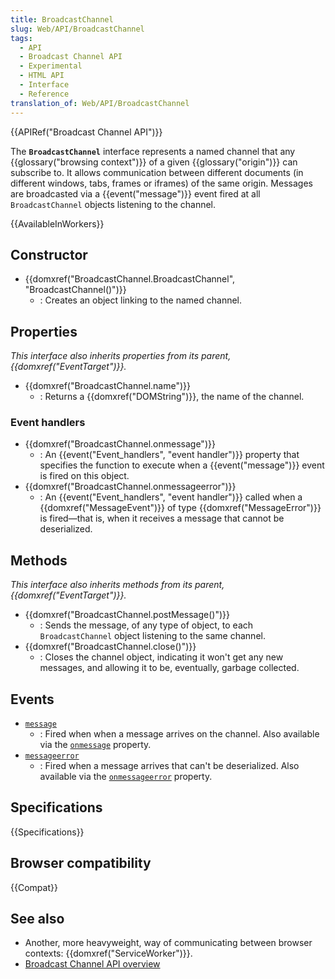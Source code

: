 ```yaml
---
title: BroadcastChannel
slug: Web/API/BroadcastChannel
tags:
  - API
  - Broadcast Channel API
  - Experimental
  - HTML API
  - Interface
  - Reference
translation_of: Web/API/BroadcastChannel
---
```

{{APIRef("Broadcast Channel API")}}

The **`BroadcastChannel`** interface represents a named channel that any {{glossary("browsing context")}} of a given {{glossary("origin")}} can subscribe to. It allows communication between different documents (in different windows, tabs, frames or iframes) of the same origin. Messages are broadcasted via a {{event("message")}} event fired at all `BroadcastChannel` objects listening to the channel.

{{AvailableInWorkers}}

## Constructor

- {{domxref("BroadcastChannel.BroadcastChannel", "BroadcastChannel()")}}
  - : Creates an object linking to the named channel.

## Properties

_This interface also inherits properties from its parent, {{domxref("EventTarget")}}._

- {{domxref("BroadcastChannel.name")}}
  - : Returns a {{domxref("DOMString")}}, the name of the channel.

### Event handlers

- {{domxref("BroadcastChannel.onmessage")}}
  - : An {{event("Event_handlers", "event handler")}} property that specifies the function to execute when a {{event("message")}} event is fired on this object.
- {{domxref("BroadcastChannel.onmessageerror")}}
  - : An {{event("Event_handlers", "event handler")}} called when a {{domxref("MessageEvent")}} of type {{domxref("MessageError")}} is fired—that is, when it receives a message that cannot be deserialized.

## Methods

_This interface also inherits methods from its parent, {{domxref("EventTarget")}}._

- {{domxref("BroadcastChannel.postMessage()")}}
  - : Sends the message, of any type of object, to each `BroadcastChannel` object listening to the same channel.
- {{domxref("BroadcastChannel.close()")}}
  - : Closes the channel object, indicating it won't get any new messages, and allowing it to be, eventually, garbage collected.

## Events

- [`message`](/en-US/docs/Web/API/BroadcastChannel/message_event)
  - : Fired when when a message arrives on the channel.
    Also available via the [`onmessage`](/en-US/docs/Web/API/BroadcastChannel/onmessage) property.
- [`messageerror`](/en-US/docs/Web/API/BroadcastChannel/messageerror_event)
  - : Fired when a message arrives that can't be deserialized.
    Also available via the [`onmessageerror`](/en-US/docs/Web/API/BroadcastChannel/onmessageerror) property.

## Specifications

{{Specifications}}

## Browser compatibility

{{Compat}}

## See also

- Another, more heavyweight, way of communicating between browser contexts: {{domxref("ServiceWorker")}}.
- [Broadcast Channel API overview](/ko/docs/Web/API/Broadcast_Channel_API)
